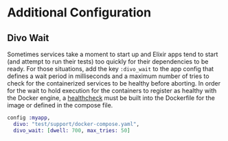 # Additional Configuration

## Divo Wait

Sometimes services take a moment to start up and Elixir apps tend to start (and attempt to run their tests)
too quickly for their dependencies to be ready. For those situations, add the key `:divo_wait` to the app config that defines a wait period in milliseconds and a maximum number of tries to check for the containerized services to be healthy before aborting. In order for the wait to hold execution for the containers to register as healthy with the Docker engine, a [healthcheck](https://docs.docker.com/compose/compose-file/#healthcheck) must be built into the Dockerfile for the image or defined in the compose file.

```elixir
config :myapp,
  divo: "test/support/docker-compose.yaml",
  divo_wait: [dwell: 700, max_tries: 50]
```
